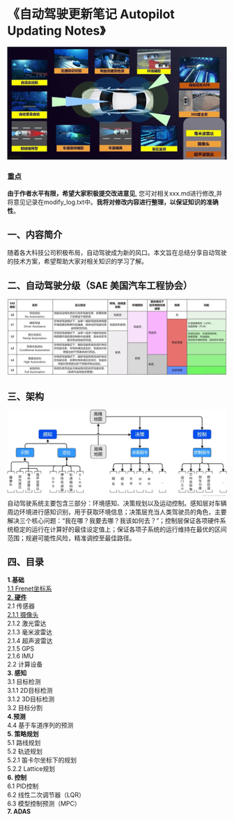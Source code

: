 # 《自动驾驶更新笔记 Autopilot Updating Notes》

![封面](./imgs/1.jpg)
### 重点
**由于作者水平有限，希望大家积极提交改进意见**, 您可对相关xxx.md进行修改,并将意见记录在modify_log.txt中。**我将对修改内容进行整理，以保证知识的准确性**。

## 一、内容简介
随着各大科技公司积极布局，自动驾驶成为新的风口。本文旨在总结分享自动驾驶的技术方案，希望帮助大家对相关知识的学习了解。

## 二、自动驾驶分级（SAE 美国汽车工程协会）
![自动驾驶分级](./imgs/2.jpg)

## 三、架构
![架构](./imgs/3.jpg)
自动驾驶系统主要包含三部分：环境感知、决策规划以及运动控制。感知层对车辆周边环境进行感知识别，用于获取环境信息；决策层充当人类驾驶员的角色，主要解决三个核心问题：“我在哪？我要去哪？我该如何去？”；控制层保证各项硬件系统稳定的运行在计算好的最佳设定值上；保证各项子系统的运行维持在最优的区间范围；规避可能性风险，精准调控至最佳路径。


## 四、目录

**1.基础** \
[1.1 Frenet坐标系](./ch01_%E5%9F%BA%E7%A1%80/1.1%20Frenet%E5%9D%90%E6%A0%87%E7%B3%BB.md) \
[**2. 硬件**](./ch02_%E7%A1%AC%E4%BB%B6/README.md) \
2.1 传感器 \
[2.1.1 摄像头](./ch02_%E7%A1%AC%E4%BB%B6/2.1%20%E4%BC%A0%E6%84%9F%E5%99%A8/2.1.1%20%E6%91%84%E5%83%8F%E5%A4%B4.md) \
2.1.2 激光雷达 \
2.1.3 毫米波雷达 \
2.1.4 超声波雷达 \
2.1.5 GPS \
2.1.6 IMU \
2.2 计算设备 \
**3. 感知** \
3.1 目标检测 \
3.1.1 2D目标检测 \
3.1.2 3D目标检测 \
3.2 目标分割 \
**4.预测** \
4.4 基于车道序列的预测 \
**5. 策略规划** \
5.1 路线规划 \
5.2 轨迹规划 \
5.2.1 笛卡尔坐标下的规划 \
5.2.2 Lattice规划 \
**6. 控制** \
6.1 PID控制 \
6.2 线性二次调节器（LQR）\
6.3 模型控制预测（MPC）\
**7. ADAS** 



